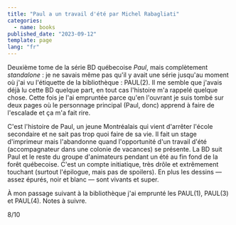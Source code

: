 ```yaml
---
title: "Paul a un travail d'été par Michel Rabagliati"
categories:
  - name: books
published_date: "2023-09-12"
template: page
lang: "fr"
---
```


Deuxième tome de la série BD québecoise _Paul_, mais complètement *standalone* : je ne savais même pas qu'il y avait une série jusqu'au moment où j'ai vu l'étiquette de la bibliothèque : PAUL(2). Il me semble que j'avais déjà lu cette BD quelque part, en tout cas l'histoire m'a rappelé quelque chose. Cette fois je l'ai empruntée parce qu'en l'ouvrant je suis tombé sur deux pages où le personnage principal (Paul, donc) apprend à faire de l'escalade et ça m'a fait rire.

C'est l'histoire de Paul, un jeune Montréalais qui vient d'arrêter l'école secondaire et ne sait pas trop quoi faire de sa vie. Il fait un stage d'imprimeur mais l'abandonne quand l'opportunité d'un travail d'été (accompagnateur dans une colonie de vacances) se présente. La BD suit Paul et le reste du groupe d'animateurs pendant un été au fin fond de la forêt québecoise. C'est un compte initiatique, très drôle et extrêmement touchant (surtout l'épilogue, mais pas de spoilers). En plus les dessins — assez épurés, noir et blanc — sont vivants et super.

À mon passage suivant à la bibliothèque j'ai emprunté les PAUL(1), PAUL(3) et PAUL(4). Notes à suivre.

8/10
